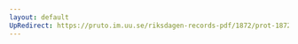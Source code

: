 ```yaml
---
layout: default
UpRedirect: https://pruto.im.uu.se/riksdagen-records-pdf/1872/prot-1872--fk--117/prot-1872--fk--117_002.pdf
---
```

